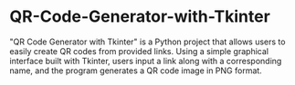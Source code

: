 # QR-Code-Generator-with-Tkinter
"QR Code Generator with Tkinter" is a Python project that allows users to easily create QR codes from provided links. Using a simple graphical interface built with Tkinter, users input a link along with a corresponding name, and the program generates a QR code image in PNG format.
